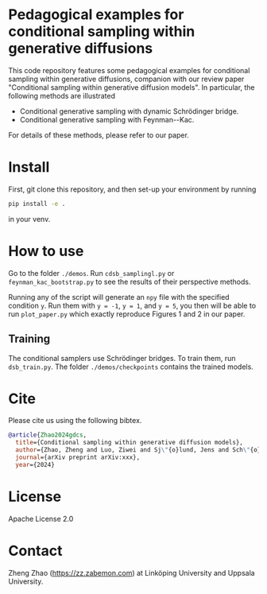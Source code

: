 # Pedagogical examples for conditional sampling within generative diffusions

This code repository features some pedagogical examples for conditional sampling within generative diffusions, 
companion with our review paper "Conditional sampling within generative diffusion models". 
In particular, the following methods are illustrated

- Conditional generative sampling with dynamic Schrödinger bridge.
- Conditional generative sampling with Feynman--Kac. 

For details of these methods, please refer to our paper. 

# Install

First, git clone this repository, and then set-up your environment by running

```bash
pip install -e .
```

in your venv.

# How to use
Go to the folder `./demos`. Run `cdsb_samplingl.py` or `feynman_kac_bootstrap.py` to see the results of their perspective methods. 

Running any of the script will generate an `npy` file with the specified condition `y`. Run them with `y = -1`, `y = 1`, and `y = 5`, 
you then will be able to run `plot_paper.py` which exactly reproduce Figures 1 and 2 in our paper. 

## Training
The conditional samplers use Schrödinger bridges. 
To train them, run `dsb_train.py`. 
The folder `./demos/checkpoints` contains the trained models.

# Cite

Please cite us using the following bibtex.

```bibtex
@article{Zhao2024gdcs, 
  title={Conditional sampling within generative diffusion models}, 
  author={Zhao, Zheng and Luo, Ziwei and Sj\"{o}lund, Jens and Sch\"{o}n, Thomas B.}, 
  journal={arXiv preprint arXiv:xxx}, 
  year={2024}
```

# License
Apache License 2.0

# Contact
Zheng Zhao (https://zz.zabemon.com) at Linköping University and Uppsala University.
